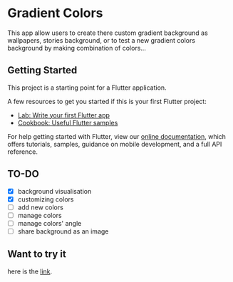 # Gradient Colors

This app allow users to create there custom gradient background as wallpapers, stories background, or to test a new gradient colors background by making combination of colors...

## Getting Started

This project is a starting point for a Flutter application.

A few resources to get you started if this is your first Flutter project:

- [Lab: Write your first Flutter app](https://flutter.io/docs/get-started/codelab)
- [Cookbook: Useful Flutter samples](https://flutter.io/docs/cookbook)

For help getting started with Flutter, view our 
[online documentation](https://flutter.io/docs), which offers tutorials, 
samples, guidance on mobile development, and a full API reference.

## TO-DO

- [x] background visualisation
- [x] customizing colors
- [ ] add new colors
- [ ] manage colors
- [ ] manage colors' angle
- [ ] share background as an image

## Want to try it

here is the [link](https://play.google.com/store/apps/details?id=com.wael.gradient).
